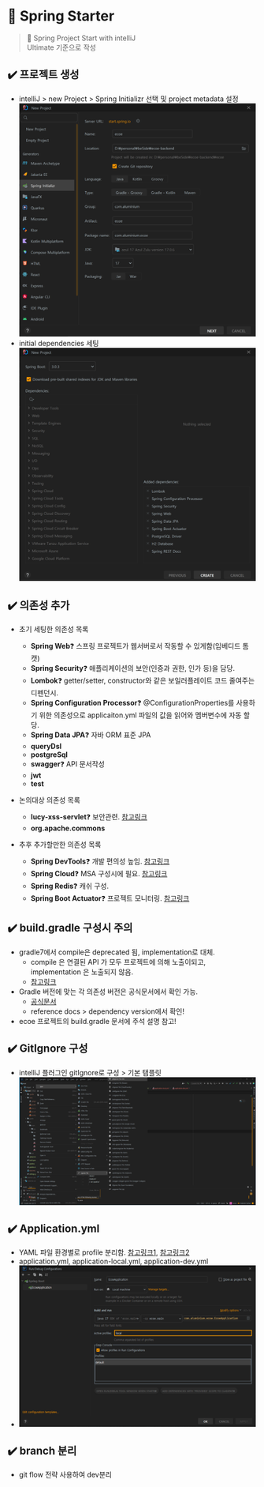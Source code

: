 # 🍃 Spring Starter
> :raising_hand: Spring Project Start with intelliJ  
> Ultimate 기준으로 작성

## ✔️ 프로젝트 생성
- intelliJ > new Project > Spring Initializr 선택 및 project metadata 설정  
  ![newProjectSpring](./springNewProject.png)
- initial dependencies 세팅  
  ![initialDependencies](./initialDependencies.png)

## ✔️ 의존성 추가
- 초기 세팅한 의존성 목록
  - **Spring Web**❓ 스프링 프로젝트가 웹서버로서 작동할 수 있게함(임베디드 톰캣)
  - **Spring Security**❓ 애플리케이션의 보안(인증과 권한, 인가 등)을 담당.
  - **Lombok**❓ getter/setter, constructor와 같은 보일러플레이트 코드 줄여주는 디펜던시.
  - **Spring Configuration Processor**❓ @ConfigurationProperties를 사용하기 위한 의존성으로 applicaiton.yml 파일의 값을 읽어와 멤버변수에 자동 할당. 
  - **Spring Data JPA**❓ 자바 ORM 표준 JPA
  - **queryDsl**
  - **postgreSql**
  - **swagger**❓ API 문서작성
  - **jwt**
  - **test**

- 논의대상 의존성 목록
  - **lucy-xss-servlet**❓ 보안관련. [참고링크](https://shxrecord.tistory.com/212)
  - **org.apache.commons**

- 추후 추가할만한 의존성 목록
  - **Spring DevTools**❓ 개발 편의성 높임. [참고링크](https://velog.io/@bread_dd/Spring-Boot-Devtools)
  - **Spring Cloud**❓ MSA 구성시에 필요. [참고링크](https://velog.io/@ilov-/Cloud-Spring-Cloud)
  - **Spring Redis**❓ 캐쉬 구성.
  - **Spring Boot Actuator**❓ 프로젝트 모니터링. [참고링크](https://incheol-jung.gitbook.io/docs/study/srping-in-action-5th/chap-16.)

## ✔️ build.gradle 구성시 주의
  - gradle7에서 compile은 deprecated 됨, implementation로 대체. 
    - compile 은 연결된 API 가 모두 프로젝트에 의해 노출이되고, implementation 은 노출되지 않음.
    - [참고링크](https://hyeo-noo.tistory.com/396)
  - Gradle 버전에 맞는 각 의존성 버전은 공식문서에서 확인 가능. 
    - [공식문서](https://spring.io/projects/spring-boot#learn)
    - reference docs > dependency version에서 확인!
  - ecoe 프로젝트의 build.gradle 문서에 주석 설명 참고!

## ✔️ GitIgnore 구성
- intelliJ 플러그인 gitIgnore로 구성 > 기본 탬플릿
  ![gitIgnore](./gitIgnore.png)


## ✔️ Application.yml
- YAML 파일 환경별로 profile 분리함. [참고링크1](https://escapefromcoding.tistory.com/681), [참고링크2](https://wonyong-jang.github.io/spring/2022/08/11/Spring-Profile.html)
- application.yml, application-local.yml, application-dev.yml
- ![applicationProfile](./applicationProfile.png)


## ✔️ branch 분리
- git flow 전략 사용하여 dev분리

